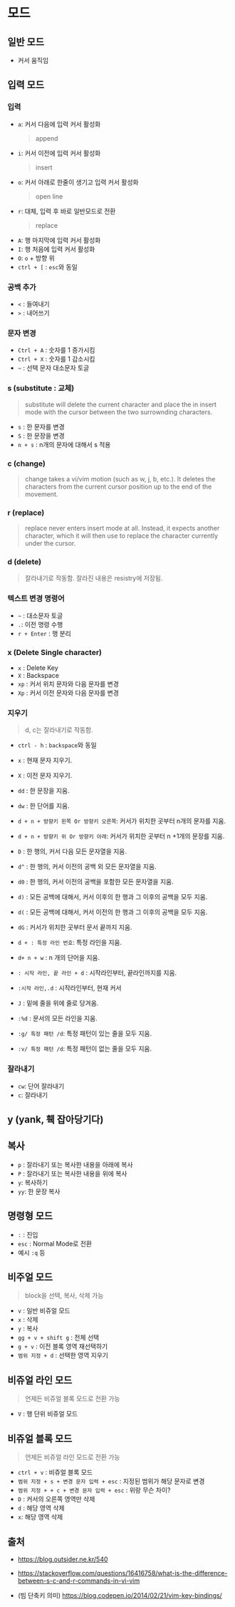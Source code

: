 # 모드

## 일반 모드

- 커서 움직임

## 입력 모드

### 입력

- `a`: 커서 다음에 입력 커서 활성화
  > append
- `i`: 커서 이전에 입력 커서 활성화
  > insert
- `o`: 커서 아래로 한줄이 생기고 입력 커서 활성화
  > open line
- `r`: 대체, 입력 후 바로 일반모드로 전환
  > replace
- `A`: 행 마지막에 입력 커서 활성화
- `I`: 행 처음에 입력 커서 활성화
- `O`: `o` + 방향 위
- `ctrl + [` : `esc`와 동일

### 공백 추가

- `<` : 들여내기
- `>` : 내어쓰기

### 문자 변경

- `Ctrl + A` : 숫자를 1 증가시킴
- `Ctrl + X` : 숫자를 1 감소시킴
- `~` : 선택 문자 대소문자 토글

### s (substitute : 교체)
>
> substitute will delete the current character and place the in insert mode with the cursor between the two surrownding characters.

- `s` : 한 문자를 변경
- `S` : 한 문장을 변경
- `n + s` : n개의 문자에 대해서 s 적용

### c (change)
>
> change takes a vi/vim motion (such as w, j, b, etc.). It deletes the characters from the current cursor position up to the end of the movement.

### r (replace)
>
> replace never enters insert mode at all. Instead, it expects another character, which it will then use to replace the character currently under the cursor.

### d (delete)
>
> 잘라내기로 작동함. 잘라진 내용은 resistry에 저장됨.

### 텍스트 변경 명령어

- `~` : 대소문자 토글
- `.`: 이전 명령 수행
- `r + Enter` : 행 분리

### x (Delete Single character)

- `x` : Delete Key
- `X` : Backspace
- `xp` : 커서 위치 문자와 다음 문자를 변경
- `Xp` : 커서 이전 문자와 다음 문자를 변경

### 지우기

> d, c는 잘라내기로 작동함.

- `ctrl - h` : `backspace`와 동일
- `x` : 현재 문자 지우기.
- `X` : 이전 문자 지우기.

- `dd` : 한 문장을 지움.
- `dw` : 한 단어를 지움.
- `d + n + 방향키 왼쪽 Or 방향키 오른쪽`: 커서가 위치한 곳부터 n개의 문자를 지움.
- `d + n + 방향키 위 Or 방향키 아래`: 커서가 위치한 곳부터 n +1개의 문장를 지움.

- `D` : 한 행의, 커서 다음 모든 문자열을 지움.
- `d^` : 한 행의, 커서 이전의 공백 외 모든 문자열을 지움.
- `d0` : 한 행의, 커서 이전의 공백을 포함한 모든 문자열을 지움.
- `d)` : 모든 공백에 대해서, 커서 이후의 한 행과 그 이후의 공백을 모두 지움.
- `d(` : 모든 공백에 대해서, 커서 이전의 한 행과 그 이후의 공백을 모두 지움.
- `dG` : 커서가 위치한 곳부터 문서 끝까지 지움.
- `d + : 특정 라인 번호`: 특정 라인을 지움.
- `d+ n + w` : n 개의 단어을 지움.
- `: 시작 라인, 끝 라인 + d` : 시작라인부터, 끝라인까지를 지움.
- `:시작 라인,.d` : 시작라인부터, 현재 커서

- `J` : 밑에 줄을 위에 줄로 당겨옴.

- `:%d` : 문서의 모든 라인을 지움.
- `:g/ 특정 패턴 /d`: 특정 패턴이 있는 줄을 모두 지움.
- `:v/ 특정 패턴 /d`: 특정 패턴이 없는 줄을 모두 지움.

### 잘라내기

- `cw`: 단어 잘라내기
- `c`: 잘라내기
  
## y (yank, 훽 잡아당기다)

## 복사

- `p` : 잘라내기 또는 복사한 내용을 아래에 복사
- `P` : 잘라내기 또는 복사한 내용을 위에 복사
- `y`: 복사하기
- `yy`: 한 문장 복사

## 명령형 모드

- `:` : 진입
- `esc` : Normal Mode로 전환
- 예시 `:q` 등

## 비주얼 모드

> block을 선택, 복사, 삭제 가능

- `v` : 일반 비쥬얼 모드
- `x` : 삭제
- `y` : 복사
- `gg + v + shift g` : 전체 선택
- `g + v` : 이전 블록 영역 재선택하기
- `범위 지정 + d` : 선택한 영역 지우기

## 비쥬얼 라인 모드

> 언제든 비쥬얼 블록 모드로 전환 가능

- `V` : 행 단위 비쥬얼 모드

## 비쥬얼 블록 모드

> 언제든 비쥬얼 라인 모드로 전환 가능

- `ctrl + v` : 비쥬얼 블록 모드
- `범위 지정 + s + 변경 문자 입력 + esc` : 지정된 범위가 해당 문자로 변경
- `범위 지정 + + c + 변경 문자 입력 + esc` : 위랑 무슨 차이?
- `D`  : 커서의 오른쪽 영역만 삭제
- `d` : 해당 영역 삭제
- `x`: 해당 영역 삭제  

## 출처

- <https://blog.outsider.ne.kr/540>

- <https://stackoverflow.com/questions/16416758/what-is-the-difference-between-s-c-and-r-commands-in-vi-vim>

- (빔 단축키 의미) <https://blog.codepen.io/2014/02/21/vim-key-bindings/>
